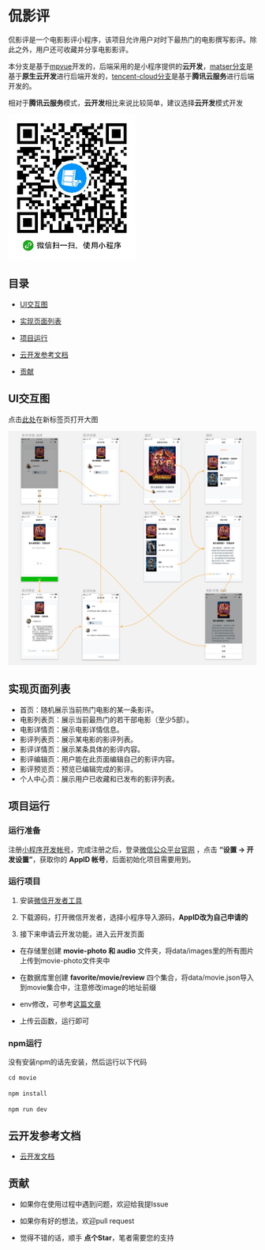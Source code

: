 # 侃影评

侃影评是一个电影影评小程序，该项目允许用户对时下最热门的电影撰写影评。除此之外，用户还可收藏并分享电影影评。

本分支是基于[mpvue](http://mpvue.com/)开发的，后端采用的是小程序提供的**云开发**，[matser分支](https://github.com/fujianlian/movie)是基于**原生云开发**进行后端开发的，[tencent-cloud分支](https://github.com/fujianlian/movie/tree/tencent-cloud)是基于**腾讯云服务**进行后端开发的。

相对于**腾讯云服务**模式，**云开发**相比来说比较简单，建议选择**云开发**模式开发

![qrcode](./data/gh_dce00e83a5a9_258.jpg)

## 目录

- [UI交互图](#UI交互图)

- [实现页面列表](#实现页面列表)

- [项目运行](#项目运行)

- [云开发参考文档](#云开发参考文档)

- [贡献](#贡献)

## UI交互图

点击[此处](https://s3.cn-north-1.amazonaws.com.cn/static-documents/nd666/%E7%9C%8B%E7%9C%8B%E4%BE%83%E4%BE%83%E7%94%B5%E5%BD%B1%E8%B5%84%E6%BA%90/%E4%BA%A4%E4%BA%92%E5%9B%BE2.png)在新标签页打开大图

![UI](./data/jiaohu.png)

## 实现页面列表

* 首页：随机展示当前热门电影的某一条影评。
* 电影列表页：展示当前最热门的若干部电影（至少5部）。
* 电影详情页：展示电影详情信息。
* 影评列表页：展示某电影的影评列表。
* 影评详情页：展示某条具体的影评内容。
* 影评编辑页：用户能在此页面编辑自己的影评内容。
* 影评预览页：预览已编辑完成的影评。
* 个人中心页：展示用户已收藏和已发布的影评列表。

## 项目运行

### 运行准备

注册[小程序开发帐号](https://mp.weixin.qq.com/cgi-bin/registermidpage?action=index)，完成注册之后，登录[微信公众平台官网](https://mp.weixin.qq.com/) ，点击 **“设置 -> 开发设置”**，获取你的 **AppID 帐号**，后面初始化项目需要用到。

### 运行项目

1. 安装[微信开发者工具](https://developers.weixin.qq.com/miniprogram/dev/devtools/download.html)

2. 下载源码，打开微信开发者，选择小程序导入源码，**AppID改为自己申请的**

3. 接下来申请云开发功能，进入云开发页面

* 在存储里创建 **movie-photo 和 audio** 文件夹，将data/images里的所有图片上传到movie-photo文件夹中

* 在数据库里创建 **favorite/movie/review** 四个集合，将data/movie.json导入到movie集合中，注意修改image的地址前缀

* env修改，可参考[这篇文章](https://blog.csdn.net/Sprintf_HelloWorld/article/details/86746684)

* 上传云函数，运行即可

### npm运行

没有安装npm的话先安装，然后运行以下代码

```
cd movie

npm install

npm run dev
```

## 云开发参考文档 

- [云开发文档](https://developers.weixin.qq.com/miniprogram/dev/wxcloud/basis/getting-started.html) 

## 贡献

* 如果你在使用过程中遇到问题，欢迎给我提Issue

* 如果你有好的想法，欢迎pull request

* 觉得不错的话，顺手 **点个Star**，笔者需要您的支持
